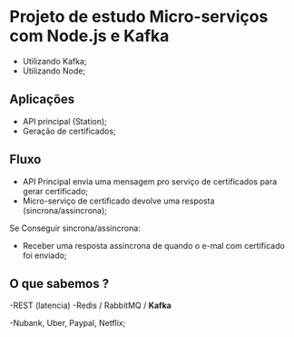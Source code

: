 # Projeto de estudo Micro-serviços com Node.js e Kafka

- Utilizando Kafka;
- Utilizando Node;

## Aplicações

- API principal (Station);
- Geração de certificados;

## Fluxo

- API Principal envia uma mensagem pro serviço de certificados para gerar certificado;
- Micro-serviço de certificado devolve uma resposta (sincrona/assincrona);


Se Conseguir sincrona/assincrona:

- Receber uma resposta assincrona de quando o e-mal com certificado foi enviado;

## O que sabemos ?

-REST (latencia)
-Redis / RabbitMQ / **Kafka**

-Nubank, Uber, Paypal, Netflix;

